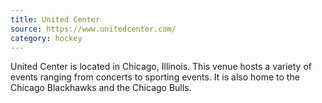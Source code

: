 ```yaml
---
title: United Center
source: https://www.unitedcenter.com/
category: hockey
---
```

United Center is located in Chicago, Illinois. This venue hosts a variety of
events ranging from concerts to sporting events. It is also home to the Chicago
Blackhawks and the Chicago Bulls.

